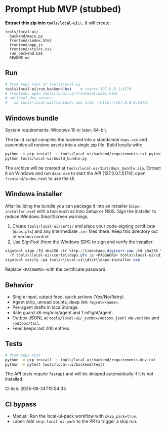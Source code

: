 # Prompt Hub MVP (stubbed)

**Extract this zip into `tools/local-ui\\`.** It will create:
```
tools/local-ui/
  backend/main.py
  frontend/index.html
  frontend/app.js
  frontend/styles.css
  run_backend.bat
  README.md
```

## Run
```powershell
# from repo root or tools\local-ui
tools\local-ui\run_backend.bat    # starts 127.0.0.1:5174
# frontend: open tools\local-ui\frontend\index.html
# optional dev server:
#   cd tools\local-ui\frontend; npx vite  (http://127.0.0.1:5173)
```

## Windows bundle
System requirements: Windows 10 or later, 64-bit.

The build script compiles the backend into a standalone `daps.exe` and assembles all
runtime assets into a single zip file. Build locally with:

```bash
python -m pip install -r tools/local-ui/backend/requirements.txt pyinstaller
python tools/local-ui/build_bundle.py
```

The archive will be created at `tools/local-ui/dist/daps_bundle.zip`. Extract it on
Windows and run `daps.exe` to start the API (127.0.0.1:5174); open
`frontend/index.html` to use the UI.


## Windows installer
After building the bundle you can package it into an installer
(`daps-installer.exe`) with a tool such as Inno Setup or NSIS. Sign the installer
to reduce Windows SmartScreen warnings.

1. Create `tools/local-ui/certs/` and place your code-signing certificate
   (`daps.pfx`) and any intermediate `.cer` files there. Keep this directory out
   of version control.
2. Use SignTool (from the Windows SDK) to sign and verify the installer:

```powershell
signtool sign /fd sha256 /tr http://timestamp.digicert.com /td sha256 \
  /f tools\\local-ui\\certs\\daps.pfx /p <PASSWORD> tools\\local-ui\\dist\\daps-installer.exe
signtool verify /pa tools\\local-ui\\dist\\daps-installer.exe
```

Replace `<PASSWORD>` with the certificate password.


## Behavior
- Single input, output feed, quick actions (Yes/No/Retry).
- Agent strip, unread counts, deep link `?agent=<name>`.
- Per-agent drafts in localStorage.
- Rate guard ≤6 req/min/agent and 1 inflight/agent.
- Outbox JSONL at `tools/local-ui/_outbox/outbox.jsonl` via `/outbox` and `/outbox/tail`.
- Feed keeps last 200 entries.

## Tests
```bash
# from repo root
python -m pip install -r tools/local-ui/backend/requirements.dev.txt
python -m pytest tools/local-ui/backend/tests
```
The API tests require `fastapi` and will be skipped automatically if it is not installed.

CI tick: 2025-08-24T15:54:35

## CI bypass
- Manual: Run the local-ui-pack workflow with `skip_pack=true`.
- Label: Add `skip-local-ui-pack` to the PR to trigger a skip run.
